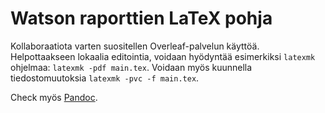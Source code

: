 # Watson raporttien LaTeX pohja

Kollaboraatiota varten suositellen Overleaf-palvelun käyttöä.
Helpottaakseen lokaalia editointia, voidaan hyödyntää esimerkiksi `latexmk` ohjelmaa: `latexmk -pdf main.tex`.
Voidaan myös kuunnella tiedostomuutoksia `latexmk -pvc -f main.tex`.

Check myös [Pandoc](https://pandoc.org/).
